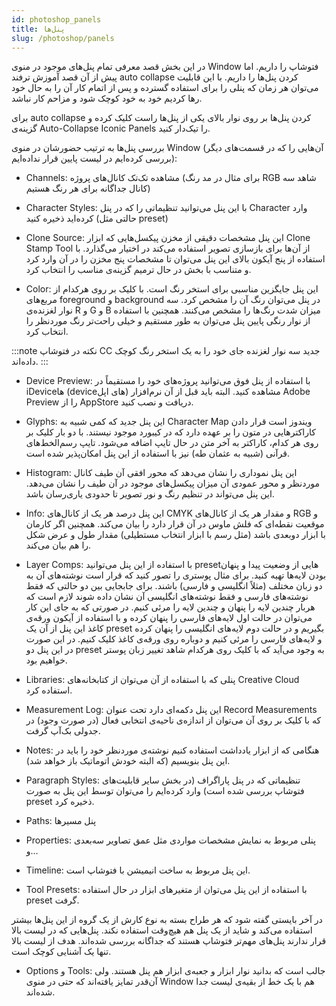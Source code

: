 ```yaml
---
id: photoshop_panels
title: پنل‌ها
slug: /photoshop/panels
---
```


در این بخش قصد معرفی تمام پنل‌های موجود در منوی Window فتوشاپ را داریم. اما پیش از آن قصد آموزش ترفند auto collapse کردن پنل‌ها را داریم. با این قابلیت می‌توان هر زمان که پنلی را برای استفاده گسترده و پس از اتمام کار آن را به حال خود رها کردیم خود به خود کوچک شود و مزاحم کار نباشد.

برای auto collapse کردن پنل‌ها بر روی نوار بالای یکی از پنل‌ها راست کلیک کرده و گزینه‌ی Auto-Collapse Iconic Panels را تیک‌دار کنید.

بررسی پنل‌ها به ترتیب حضورشان در منوی Window (آن‌هایی را که در قسمت‌های دیگر بررسی کرده‌ایم در لیست پایین قرار نداده‌ایم):

* Channels: مشاهده تک‌تک کانال‌های پروژه (برای مثال در مد رنگ RGB شاهد سه کانال جداگانه برای هر رنگ هستیم)

* Character Styles: با این پنل می‌توانید تنظیماتی را که در پنل Character وارد کرده‌اید ذخیره کنید (حالتی مثل preset)

* Clone Source: این پنل مشخصات دقیقی از مخزن پیکسل‌هایی که ابزار Clone Stamp Tool از آن‌ها برای بازسازی تصویر استفاده می‌کند در اختیار می‌گذارد. با استفاده از پنج آیکون بالای این پنل می‌توان تا مشخصات پنج مخزن را در آن وارد کرد و متناسب با بخش در حال ترمیم گزینه‌ی مناسب را انتخاب کرد.

* Color: این پنل جایگزین مناسبی برای استخر رنگ است. با کلیک بر روی هرکدام از مربع‌های foreground و background در پنل می‌توان رنگ آن را مشخص کرد. سه نوار لغزنده‌ی R و G و B میزان شدت رنگ‌ها را مشخص می‌کنند. همچنین با استفاده از نوار رنگی پایین پنل می‌توان به طور مستقیم و خیلی راحت‌تر رنگ موردنظر را انتخاب کرد.

:::note نکته
در فتوشاپ CC جدید سه نوار لغزنده جای خود را به یک استخر رنگ کوچک داده‌اند.
:::

* Device Preview: با استفاده از پنل فوق می‌توانید پروژه‌های خود را مستقیماً در iDeviceها (deviceهای اپل) مشاهده کنید. البته باید قبل از آن نرم‌افزار Adobe Preview را از AppStore دریافت و نصب کنید.

* Glyphs: این پنل جدید که کمی شبیه به Character Map ویندوز است قرار دادن کاراکترهایی در متون را بر عهده دارد که در کیبورد موجود نیستند. با دو بار کلیک بر روی هر کدام، کاراکتر به آخر متن در حال تایپ اضافه می‌شود. تایپ رسم‌الخط‌های قرآنی (شبیه به عثمان طه) نیز با استفاده از این پنل امکان‌پذیر شده است.

* Histogram: این پنل نموداری را نشان می‌دهد که محور افقی آن طیف کانال موردنظر و محور عمودی آن میزان پیکسل‌های موجود در آن طیف را نشان می‌دهد. این پنل می‌تواند در تنظیم رنگ و نور تصویر تا حدودی یاری‌رسان باشد.

* Info: این پنل درصد هر یک از کانال‌های CMYK و مقدار هر یک از کانال‌های RGB و موقعیت نقطه‌ای که فلش ماوس در آن قرار دارد را بیان می‌کند. همچنین اگر کارمان با ابزار دوبعدی باشد (مثل رسم با ابزار انتخاب مستطیلی) مقدار طول و عرض شکل را هم بیان می‌کند.

* Layer Comps: با استفاده از این پنل می‌توانید presetهایی از وضعیت پیدا و پنهان بودن لایه‌ها تهیه کنید. برای مثال پوستری را تصور کنید که قرار است نوشته‌های آن به دو زبان مختلف (مثلاً انگلیسی و فارسی) باشند. برای جابجایی بین دو حالتی که فقط نوشته‌های فارسی و فقط نوشته‌های انگلیسی آن نشان داده شوند لازم است که هربار چندین لایه را پنهان و چندین لایه را مرئی کنیم. در صورتی که به جای این کار می‌توان در حالت اول لایه‌های فارسی را پنهان کرده و با استفاده از آیکون ورقه‌ی کاغذ این پنل از آن یک preset بگیریم و در حالت دوم لایه‌های انگلیسی را پنهان کرده و لایه‌های فارسی را مرئی کنیم و دوباره روی ورقه‌ی کاغذ کلیک کنیم. در این صورت در این پنل دو preset به وجود می‌آید که با کلیک روی هرکدام شاهد تغییر زبان پوستر خواهیم بود.

* Libraries: پنلی که با استفاده از آن می‌توان از کتابخانه‌های Creative Cloud استفاده کرد.

* Measurement Log: این پنل دکمه‌ای دارد تحت عنوان Record Measurements که با کلیک بر روی آن می‌توان از اندازه‌ی ناحیه‌ی انتخابی فعال (در صورت وجود) در جدولی بک‌آپ گرفت.

* Notes: هنگامی که از ابزار یادداشت استفاده کنیم نوشته‌ی موردنظر خود را باید در این پنل بنویسیم (که البته خودش اتوماتیک باز خواهد شد).

* Paragraph Styles: تنظیماتی که در پنل پاراگراف (در بخش سایر قابلیت‌های فتوشاپ بررسی شده است) وارد کرده‌ایم را می‌توان توسط این پنل به صورت preset ذخیره کرد.

* Paths: پنل مسیرها

* Properties: پنلی مربوط به نمایش مشخصات مواردی مثل عمق تصاویر سه‌بعدی و…

* Timeline: این پنل مربوط به ساخت انیمیشن با فتوشاپ است.

* Tool Presets: با استفاده از این پنل می‌توان از متغیرهای ابزار در حال استفاده preset گرفت.

در آخر بایستی گفته شود که هر طراح بسته به نوع کارش از یک گروه از این پنل‌ها بیشتر استفاده می‌کند و شاید از یک پنل هم هیچ‌وقت استفاده نکند. پنل‌هایی که در لیست بالا قرار ندارند پنل‌های مهم‌تر فتوشاپ هستند که جداگانه بررسی شده‌اند. هدف از لیست بالا تنها یک آشنایی کوچک است.

* Options و Tools: جالب است که بدانید نوار ابزار و جعبه‌ی ابزار هم پنل هستند. ولی آن‌قدر تمایز یافته‌اند که حتی در منوی Window هم با یک خط از بقیه‌ی لیست جدا شده‌اند.